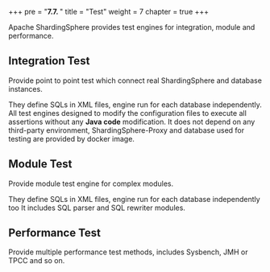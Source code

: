 +++
pre = "<b>7.7. </b>"
title = "Test"
weight = 7
chapter = true
+++

Apache ShardingSphere provides test engines for integration, module and performance.

## Integration Test

Provide point to point test which connect real ShardingSphere and database instances.

They define SQLs in XML files, engine run for each database independently.
All test engines designed to modify the configuration files to execute all assertions without any **Java code** modification.
It does not depend on any third-party environment, ShardingSphere-Proxy and database used for testing are provided by docker image.

## Module Test

Provide module test engine for complex modules.

They define SQLs in XML files, engine run for each database independently too
It includes SQL parser and SQL rewriter modules.

## Performance Test

Provide multiple performance test methods, includes Sysbench, JMH or TPCC and so on.
